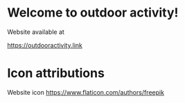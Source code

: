 # Welcome to outdoor activity!
Website available at

https://outdooractivity.link

# Icon attributions
Website icon https://www.flaticon.com/authors/freepik
